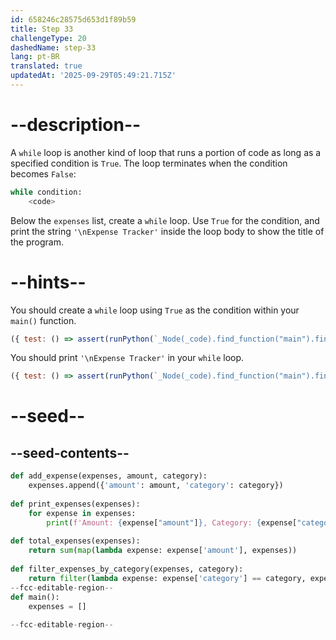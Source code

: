 ```yaml
---
id: 658246c28575d653d1f89b59
title: Step 33
challengeType: 20
dashedName: step-33
lang: pt-BR
translated: true
updatedAt: '2025-09-29T05:49:21.715Z'
---
```


# --description--

A `while` loop is another kind of loop that runs a portion of code as long as a specified condition is `True`. The loop terminates when the condition becomes `False`:

```py
while condition:
    <code>
```

Below the `expenses` list, create a `while` loop. Use `True` for the condition, and print the string `'\nExpense Tracker'` inside the loop body to show the title of the program.

# --hints--

You should create a `while` loop using `True` as the condition within your `main()` function.

```js
({ test: () => assert(runPython(`_Node(_code).find_function("main").find_whiles()[0].find_conditions()[0].is_equivalent("True")`)) })
```

You should print `'\nExpense Tracker'` in your `while` loop.

```js
({ test: () => assert(runPython(`_Node(_code).find_function("main").find_whiles()[0].find_bodies()[0].find_calls("print")[0].is_equivalent("print('\\\\nExpense Tracker')")`)) })
```

# --seed--

## --seed-contents--

```py
def add_expense(expenses, amount, category):
    expenses.append({'amount': amount, 'category': category})
    
def print_expenses(expenses):
    for expense in expenses:
        print(f'Amount: {expense["amount"]}, Category: {expense["category"]}')
    
def total_expenses(expenses):
    return sum(map(lambda expense: expense['amount'], expenses))
    
def filter_expenses_by_category(expenses, category):
    return filter(lambda expense: expense['category'] == category, expenses)
--fcc-editable-region--
def main():
    expenses = []
    
--fcc-editable-region--
```
